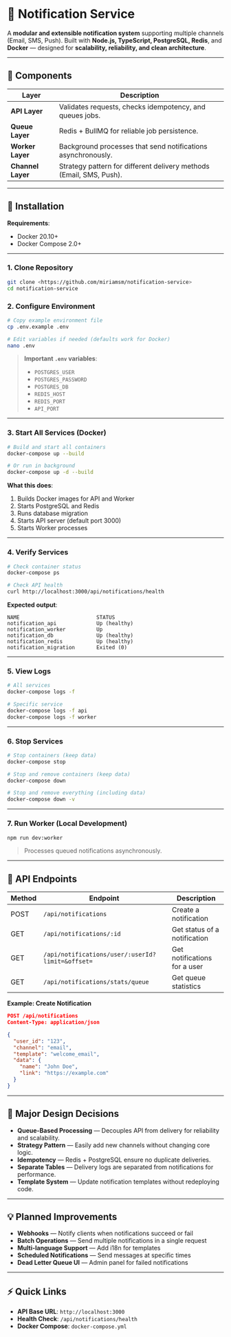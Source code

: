 
# 📨 Notification Service

A **modular and extensible notification system** supporting multiple channels (Email, SMS, Push).
Built with **Node.js, TypeScript, PostgreSQL, Redis**, and **Docker** — designed for **scalability, reliability, and clean architecture**.

---

## 🧩 Components

| Layer             | Description                                                         |
| ----------------- | ------------------------------------------------------------------- |
| **API Layer**     | Validates requests, checks idempotency, and queues jobs.            |
| **Queue Layer**   | Redis + BullMQ for reliable job persistence.                        |
| **Worker Layer**  | Background processes that send notifications asynchronously.        |
| **Channel Layer** | Strategy pattern for different delivery methods (Email, SMS, Push). |

---

## 🚀 Installation

**Requirements**:

* Docker 20.10+
* Docker Compose 2.0+

---

### 1. Clone Repository

```bash
git clone <https://github.com/miriamsm/notification-service>
cd notification-service
```

### 2. Configure Environment

```bash
# Copy example environment file
cp .env.example .env

# Edit variables if needed (defaults work for Docker)
nano .env
```

> **Important `.env` variables**:
>
> * `POSTGRES_USER`
> * `POSTGRES_PASSWORD`
> * `POSTGRES_DB`
> * `REDIS_HOST`
> * `REDIS_PORT`
> * `API_PORT`

---

### 3. Start All Services (Docker)

```bash
# Build and start all containers
docker-compose up --build

# Or run in background
docker-compose up -d --build
```

**What this does**:

1. Builds Docker images for API and Worker
2. Starts PostgreSQL and Redis
3. Runs database migration
4. Starts API server (default port 3000)
5. Starts Worker processes

---

### 4. Verify Services

```bash
# Check container status
docker-compose ps

# Check API health
curl http://localhost:3000/api/notifications/health
```

**Expected output**:

```
NAME                         STATUS
notification_api             Up (healthy)
notification_worker          Up
notification_db              Up (healthy)
notification_redis           Up (healthy)
notification_migration       Exited (0)
```

---

### 5. View Logs

```bash
# All services
docker-compose logs -f

# Specific service
docker-compose logs -f api
docker-compose logs -f worker
```

---

### 6. Stop Services

```bash
# Stop containers (keep data)
docker-compose stop

# Stop and remove containers (keep data)
docker-compose down

# Stop and remove everything (including data)
docker-compose down -v
```

---

### 7. Run Worker (Local Development)

```bash
npm run dev:worker
```

> Processes queued notifications asynchronously.

---

## 📡 API Endpoints

| Method | Endpoint                                         | Description                  |
| ------ | ------------------------------------------------ | ---------------------------- |
| POST   | `/api/notifications`                             | Create a notification        |
| GET    | `/api/notifications/:id`                         | Get status of a notification |
| GET    | `/api/notifications/user/:userId?limit=&offset=` | Get notifications for a user |
| GET    | `/api/notifications/stats/queue`                 | Get queue statistics         |

**Example: Create Notification**

```json
POST /api/notifications
Content-Type: application/json

{
  "user_id": "123",
  "channel": "email",
  "template": "welcome_email",
  "data": {
    "name": "John Doe",
    "link": "https://example.com"
  }
}
```

---

## 🧠 Major Design Decisions

* **Queue-Based Processing** — Decouples API from delivery for reliability and scalability.
* **Strategy Pattern** — Easily add new channels without changing core logic.
* **Idempotency** — Redis + PostgreSQL ensure no duplicate deliveries.
* **Separate Tables** — Delivery logs are separated from notifications for performance.
* **Template System** — Update notification templates without redeploying code.

---

## 💡 Planned Improvements

* **Webhooks** — Notify clients when notifications succeed or fail
* **Batch Operations** — Send multiple notifications in a single request
* **Multi-language Support** — Add i18n for templates
* **Scheduled Notifications** — Send messages at specific times
* **Dead Letter Queue UI** — Admin panel for failed notifications

---

## ⚡ Quick Links

* **API Base URL**: `http://localhost:3000`
* **Health Check**: `/api/notifications/health`
* **Docker Compose**: `docker-compose.yml`
